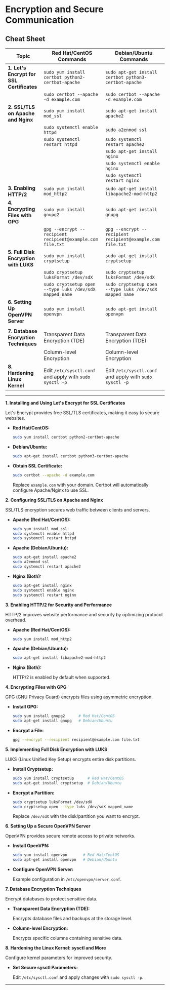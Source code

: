 # Encryption and Secure Communication

## **Cheat Sheet**

| **Topic**                                 | **Red Hat/CentOS Commands**                                | **Debian/Ubuntu Commands**                                 |
| ----------------------------------------- | ---------------------------------------------------------- | ---------------------------------------------------------- |
| **1. Let's Encrypt for SSL Certificates** | `sudo yum install certbot python2-certbot-apache`          | `sudo apt-get install certbot python3-certbot-apache`      |
|                                           | `sudo certbot --apache -d example.com`                     | `sudo certbot --apache -d example.com`                     |
| **2. SSL/TLS on Apache and Nginx**        | `sudo yum install mod_ssl`                                 | `sudo apt-get install apache2`                             |
|                                           | `sudo systemctl enable httpd`                              | `sudo a2enmod ssl`                                         |
|                                           | `sudo systemctl restart httpd`                             | `sudo systemctl restart apache2`                           |
|                                           |                                                            | `sudo apt-get install nginx`                               |
|                                           |                                                            | `sudo systemctl enable nginx`                              |
|                                           |                                                            | `sudo systemctl restart nginx`                             |
| **3. Enabling HTTP/2**                    | `sudo yum install mod_http2`                               | `sudo apt-get install libapache2-mod-http2`                |
| **4. Encrypting Files with GPG**          | `sudo yum install gnupg2`                                  | `sudo apt-get install gnupg`                               |
|                                           | `gpg --encrypt --recipient recipient@example.com file.txt` | `gpg --encrypt --recipient recipient@example.com file.txt` |
| **5. Full Disk Encryption with LUKS**     | `sudo yum install cryptsetup`                              | `sudo apt-get install cryptsetup`                          |
|                                           | `sudo cryptsetup luksFormat /dev/sdX`                      | `sudo cryptsetup luksFormat /dev/sdX`                      |
|                                           | `sudo cryptsetup open --type luks /dev/sdX mapped_name`    | `sudo cryptsetup open --type luks /dev/sdX mapped_name`    |
| **6. Setting Up OpenVPN Server**          | `sudo yum install openvpn`                                 | `sudo apt-get install openvpn`                             |
|                                           |                                                            |                                                            |
| **7. Database Encryption Techniques**     | Transparent Data Encryption (TDE)                          | Transparent Data Encryption (TDE)                          |
|                                           | Column-level Encryption                                    | Column-level Encryption                                    |
| **8. Hardening Linux Kernel**             | Edit `/etc/sysctl.conf` and apply with `sudo sysctl -p`    | Edit `/etc/sysctl.conf` and apply with `sudo sysctl -p`    |

***

**1. Installing and Using Let's Encrypt for SSL Certificates**

Let's Encrypt provides free SSL/TLS certificates, making it easy to secure websites.

*   **Red Hat/CentOS:**

    ```bash
    sudo yum install certbot python2-certbot-apache
    ```
*   **Debian/Ubuntu:**

    ```bash
    sudo apt-get install certbot python3-certbot-apache
    ```
*   **Obtain SSL Certificate:**

    ```bash
    sudo certbot --apache -d example.com
    ```

    Replace `example.com` with your domain. Certbot will automatically configure Apache/Nginx to use SSL.

**2. Configuring SSL/TLS on Apache and Nginx**

SSL/TLS encryption secures web traffic between clients and servers.

*   **Apache (Red Hat/CentOS):**

    ```bash
    sudo yum install mod_ssl
    sudo systemctl enable httpd
    sudo systemctl restart httpd
    ```
*   **Apache (Debian/Ubuntu):**

    ```bash
    sudo apt-get install apache2
    sudo a2enmod ssl
    sudo systemctl restart apache2
    ```
*   **Nginx (Both):**

    ```bash
    sudo apt-get install nginx
    sudo systemctl enable nginx
    sudo systemctl restart nginx
    ```

**3. Enabling HTTP/2 for Security and Performance**

HTTP/2 improves website performance and security by optimizing protocol overhead.

*   **Apache (Red Hat/CentOS):**

    ```bash
    sudo yum install mod_http2
    ```
*   **Apache (Debian/Ubuntu):**

    ```bash
    sudo apt-get install libapache2-mod-http2
    ```
*   **Nginx (Both):**

    HTTP/2 is enabled by default when supported.

**4. Encrypting Files with GPG**

GPG (GNU Privacy Guard) encrypts files using asymmetric encryption.

*   **Install GPG:**

    ```bash
    sudo yum install gnupg2      # Red Hat/CentOS
    sudo apt-get install gnupg   # Debian/Ubuntu
    ```
*   **Encrypt a File:**

    ```bash
    gpg --encrypt --recipient recipient@example.com file.txt
    ```

**5. Implementing Full Disk Encryption with LUKS**

LUKS (Linux Unified Key Setup) encrypts entire disk partitions.

*   **Install Cryptsetup:**

    ```bash
    sudo yum install cryptsetup      # Red Hat/CentOS
    sudo apt-get install cryptsetup  # Debian/Ubuntu
    ```
*   **Encrypt a Partition:**

    ```bash
    sudo cryptsetup luksFormat /dev/sdX
    sudo cryptsetup open --type luks /dev/sdX mapped_name
    ```

    Replace `/dev/sdX` with the disk/partition you want to encrypt.

**6. Setting Up a Secure OpenVPN Server**

OpenVPN provides secure remote access to private networks.

*   **Install OpenVPN:**

    ```bash
    sudo yum install openvpn       # Red Hat/CentOS
    sudo apt-get install openvpn   # Debian/Ubuntu
    ```
*   **Configure OpenVPN Server:**

    Example configuration in `/etc/openvpn/server.conf`.

**7. Database Encryption Techniques**

Encrypt databases to protect sensitive data.

*   **Transparent Data Encryption (TDE):**

    Encrypts database files and backups at the storage level.
*   **Column-level Encryption:**

    Encrypts specific columns containing sensitive data.

**8. Hardening the Linux Kernel: sysctl and More**

Configure kernel parameters for improved security.

*   **Set Secure sysctl Parameters:**

    Edit `/etc/sysctl.conf` and apply changes with `sudo sysctl -p`.

***

